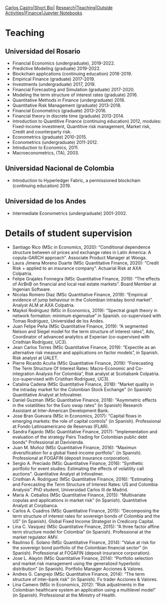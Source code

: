 [Carlos Castro](index.md)|[Short Bio](cv.md)| [Research](res.md)|[Teaching](teach.md)|[Outside Activities](Outside.md)|[Finance](Fin.md)|[Jupyter Notebooks](Jup.md)

# Teaching

## Universidad del Rosario

* Financial Economics (undergraduate), 2019-2022.
* Predictive Modeling (graduate) 2019-2022.
* Blockchain applications (continuing education) 2018-2019.
* Empirical Finance (graduate) 2017-2019.
* Investments (undergraduate) 2017, 2019.
* Financial Forecasting and Simulation (graduate) 2017-2020.
* Modeling the term structure of interest rates (graduate) 2016.
* Quantitative Methods in Finance (undergraduate) 2016.
* Quantitative Risk Management (graduate) 2013-2018.
* Financial Econometrics (graduate) 2013-2016.
* Financial theory in discrete time (graduate) 2013-2014.
* Introduction to Quantitive Finance (continuing education) 2012, modules: Fixed-income investment, Quantitive risk management, Market risk, Credit and counterparty risk.
* Econometrics (graduate) 2010-2015.
* Econometrics (undergraduate) 2011-2012.
* Introduction to Economics, 2011.
* Macroeconometrics, (TA), 2003.

## Universidad Nacional de Colombia
* Introduction to Hyperledger Fabric, a permissioned blockchain (continuing education) 2019. 

## Universidad de los Andes

* Intermediate Econometrics (undergraduate) 2001-2002.

# Details of student supervision
*	Santiago Rico (MSc in Economics, 2020): “Conditional dependence structure between oil prices
and exchange rates in Latin America: A copula-GARCH approach”. Associate Product Manager at Wooga.
*   Laura Jimena Moreno Duarte (MSc Quantitative Finance, 2020): “Credit Risk + applied to an insurance company”. Actuarial Risk at AXA Colpatria. 
*   Felipe Grajales Fonnegra (MSc Quantitative Finance, 2019): “The effects of AirBnB on financial and local real estate markets”. Board Member at Ingenian Software. 
*   Nicolas Romero Diaz (MSc Quantitative Finance, 2019): “Empirical evidence of jump behaviour in the Colombian intraday bond market”. Analyst ALM at AXA Colpatria. 
*	Maykol Rodríguez (MSc in Economics, 2019): “Spectral graph theory in network formation: minimum eigenvalue” in Spanish. co-supervised with Tomas Rodríguez, Universidad de los Andes.
*	Juan Felipe Peña (MSc Quantitative Finance, 2019): “A segmented Nelson and Siegel model for the term structure of interest rates”, Adv, Coordinator of advanced analytics at Experian (co-supervised with Cristhian Rodríguez, UC3).
* Jean Carlos Torres (MSc Quantitative Finance, 2019): “Expectile as an alternative risk measure and applications on factor models”, in Spanish. Risk analyst at UALET.
* Pierre Ricardo Acuña (MSc Quantitative Finance, 2019): “Forecasting The Term Structure Of Interest Rates: Macro-Economic and Co-integration Analysis For Colombia”, Risk analyst at Scotiabank Colpatria. (co-supervised with Cristihan Rodríguez, UC3).
* Catalina Cadena (MSc Quantitative Finance, 2018): "Market quality in the intraday market for the Colombian Stock Exchange" (in Spanish) Quantitative Analyst at Infovalmer.
* Daniel Guzman (MSc Quantitative Finance, 2018): "Asymmetric effects in the volatilities for the Euro swap rates" (in Spanish) Research Assistant at Inter-American Development Bank.
* Jose Bran Guevara (MSc in Economics, 2017): "Capital flows in emerging markets: the role of capital controls" (in Spanish). Professional at Fondo Latinoamericano de Reservas (FLAR).
* Sandra Fajardo (MSc Quantitative Finance, 2017): "Implementation and evaluation of the strategy Pairs Trading for Colombian public debt bonds" Professional at Davivienda.
*	Juan M. Muñoz (MSc Quantitative Finance, 2016): “Maximun diversification for a global fixed-income portfolio”.  (in Spanish). Professional at FOGAFIN (deposit insurance corporation).
*	Sergio A. Preciado (MSc Quantitative Finance, 2016): “Synthetic portfolio for event studies: Estimating the effects of volatility call auctions”.  Quantitative Analyst at Infovalmer.
*	Cristhian A. Rodriguez (MSc Quantitative Finance, 2016): “Estimating and Forecasting the Term Structure of Interest Rates: US and Colombia Analysis”.  PhD student, Universidad Carlos III de Madrid.
*	Maria A. Ceballos (MSc Quantitative Finance, 2015): “Multivariate copulas and applications in market risk” (in Spanish). Quantitative Analyst at Corpbanca.
*	Carlos A. Cuadros (MSc Quantitative Finance, 2015): “Decomposing the term structure of interest rates for sovereign bonds of Colombia and the US” (in Spanish). Global Fixed Income Strategist in Credicorp Capital.
*	Lina C. Vasquez (MSc Quantitative Finance, 2015): “A three factor affine term structure model for Colombia” (in Spanish). Professional at the market regulator AMV.
*	Raulinso E. Solano (MSc Quantitative Finance, 2014): “Value at risk for the sovereign bond portfolio of the Colombian financial sector” (in Spanish). Professional at FOGAFIN (deposit insurance corporation).
*	Jose L. Alayòn (MSc Quantitative Finance, 2014): “Portfolio selection and market risk management using the generalized hyperbolic distribution” (in Spanish).  Portfolio Manager Acciones & Valores.
*	Andres G. Cangrejo (MSc Quantitative Finance, 2014): “The term structure of inter-bank risk” (in Spanish). Fx trader Acciones & Valores.
*	Lina Camero (MSc in Economics, 2012): “Risk adjustments in the Colombian healthcare system an application using a multilevel model” (in Spanish).  Professional at the Ministry of Health.
